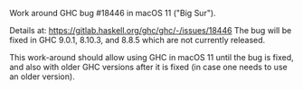 Work around GHC bug #18446 in macOS 11 ("Big Sur").

Details at: https://gitlab.haskell.org/ghc/ghc/-/issues/18446
The bug will be fixed in GHC 9.0.1, 8.10.3, and 8.8.5 which are not currently released.

This work-around should allow using GHC in macOS 11 until the bug is fixed,
and also with older GHC versions after it is fixed (in case one needs to use an older version).
